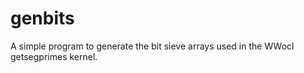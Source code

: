 # genbits

A simple program to generate the bit sieve arrays used in the WWocl getsegprimes kernel.
